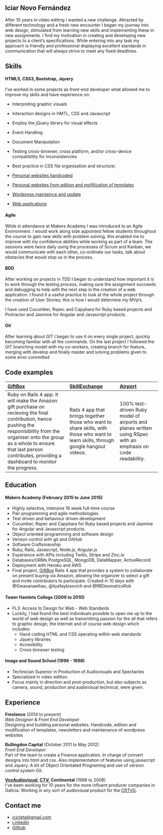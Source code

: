 ## Iciar Novo Fernández

After 10 years in video editing I wanted a new challenge. Attracted by different technology and a fresh new encounter I began my journey into web design, stimulated from learning new skills and implementing these in new assignments. I find my motivation in creating and developing new projects to a client’s specifications. While entering into any task my approach is friendly and professional displaying excellent standards in communication that will always strive to meet any fixed deadlines.

## Skills

#### HTML5, CSS3, Bootstrap, Jquery

I’ve worked in some projects as front-end developer what allowed me to improve my skills and have experience on:
  - Interpreting graphic visuals
  - Interaction designs in HMTL, CSS and Javascript
  -	Employ the jQuery library for visual effects
  -	Event Handling
  -	Document Manipulation 
  -	Testing cross-browser, cross platform, and/or cross-device compatibility for inconsistencies
  -	Best practice in CSS file organization and structure;

  - [Personal websites handcoded](http://beatrizpenedoruzo.co.uk)
  - [Personal websites from edition and mofification of templates](http:viviancallegaro.com/)
  - [Wordpress maintaince and update](http://s8cinema.com)
  - [Web applications](http://400holidays.com/)

#### Agile

While in attendance at Makers Academy I was introduced to an Agile Environment. I would work along side appointed fellow students throughout the course to gain new skills with problem solving, this enabled me to improve with my confidence abilities while working as part of a team. The sessions were twice daily using the processes of Scrum and Kanban, we would communicate with each other, co-ordinate our tasks, talk about obstacles that would stop us in the process.

#### BDD

After working on projects in TDD I began to understand how important it is to work through the testing process, making sure the assignment succeeds and debugging to help with the next step in the creation of a web application. I found it a useful practice to look at the whole project through the creation of User Stories; this is how I would determine my MVp’s.

I have used Cucumber, Rspec and Capybara for Ruby based projects and Protractor and Jasmine for Angular and Javascript products.

#### Git

After learning about GIT I began to use it on every single project, quickly becoming familiar with all the commands. On the last project I followed the GIT branching model with my co-workers, creating branch for feature, merging with develop and finally master and solving problems given to some error committed 

Code examples
-------------

| [GiftBox](https://github.com/Icicleta/present_cobuy-1) | [SkillExchange](https://github.com/Icicleta/skill-exchange) | [Airport](https://github.com/Icicleta/airport_challenge) |
|:--------- |:-------- |:--------- |
|Ruby on Rails 4 app. It will make the Amazon gift purchase on recieving the final contribution, hence pushing the responisibility from the organiser onto the group as a whole to ensure that last person contributes, providing a dashboard to monitor the progress. | Rails 4 app that brings together those who want to share skills, with those who want to learn skills, through google hangout videos. | 100% test-driven Ruby model of airports and planes written using RSpec with an emphasis on code readability. |

## Education

#### Makers Academy (February 2015 to June 2015)

- Highly selective, intensive 16 week full-time course
- Pair programming and agile methodologies
- Test driven and behaviour driven development
- Cucumber, Rspec and Capybara for Ruby based projects and Jasmine for Angular and Javascript products.
- Object oriented programming and software design
- Version control with git and GitHub
- Software Craftsmanship
- Ruby, Rails, Javascript, Node.js, Angular.js
- Experience with APIs including Twilio, Stripe and Zinc.io
- Databases/ORMs PostgreSQL, MongoDB, DataMapper, ActiveRecord
- Deployment with Heroku and AWS
- Final project, [GiftBox](https://github.com/Icicleta/present_cobuy-1)  Rails 4 app that provides a system to collaborate on present buying via Amazon, allowing the organizer to select a gift and invite contributors to participate. Created in 10 days with @Gwasanaethau, @ilyafaybisovich and @RBGeomaticsRob

#### Tower Hamlets College (2009 to 2010)

- FL3: Access to Design for Web - Web Standards
- Luckily, I had found the best individuals possible to open me up to the world of web design as well as transmitting  passion for the all that refers to graphic design, the Internet and of course web design which includes: 
    - Hand coding HTML and CSS operating within web standards
    - Jquery libraries
    - Accesibility
    - Cross-browser testing

#### Image and Sound School (1996 - 1998)
 - Technician Superior in Production of Audiovisuals and Spectacles
 - Specialized in video edition. 
 - Focus mainly in direction and post-production, but also subjects as camera, sound, production and audiovisual technical, were given.

## Experience
  
**Freelance**  (2014 to present)    
*Web Designer & Front End Developer*  
Designing and building personal websites. Handcode, edition and modification of templates, newsletters and maintenance of wordpress websites

**Bullingdon Capital** (October 2011 to May 2012)   
*Front End Developer*  
Part of the team to create a Finance application. In charge of convert designs into html and css. Also implementation of features using javascript and Jquery. A bit of Object Orientated Programing and use of version control system Git.

**[VozAudiovisual](http://www.vozaudiovisual.es/), [CTV](http://www.ctvmedia.es/), Continental** (1998 to 2008)   
I've been working for 10 years for the more influent producer companies in Galicia. Working in any sort of audiovisual product for the [CRTVG](http://www.crtvg.es/tvg).

## Contact me

- [icicleta@gmail.com](mailto:icicleta@gmail.com)
- [Linkedin](https://www.linkedin.com/in/icicleta)
- [Github](https://github.com/Icicleta)
